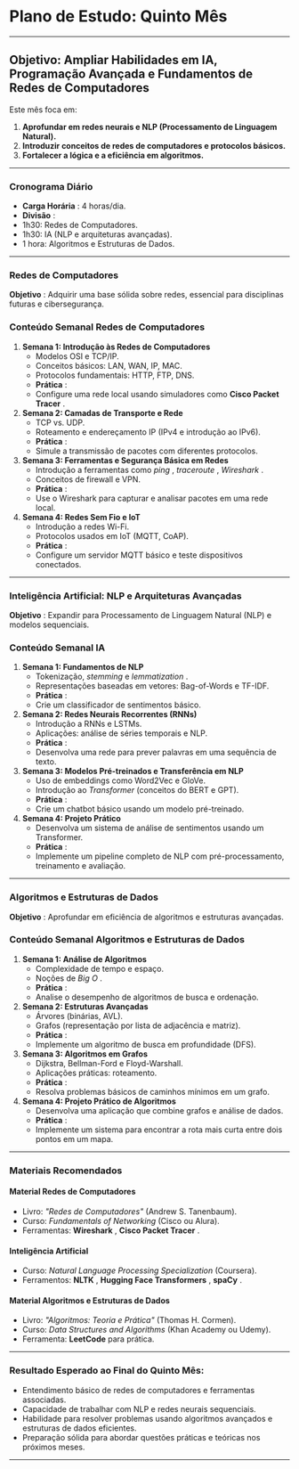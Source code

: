 
# **Plano de Estudo: Quinto Mês**

---

## **Objetivo: Ampliar Habilidades em IA, Programação Avançada e Fundamentos de Redes de Computadores**

Este mês foca em:

1. **Aprofundar em redes neurais e NLP (Processamento de Linguagem Natural).**
2. **Introduzir conceitos de redes de computadores e protocolos básicos.**
3. **Fortalecer a lógica e a eficiência em algoritmos.**

---

### **Cronograma Diário**

* **Carga Horária** : 4 horas/dia.
* **Divisão** :
* 1h30: Redes de Computadores.
* 1h30: IA (NLP e arquiteturas avançadas).
* 1 hora: Algoritmos e Estruturas de Dados.

---

### **Redes de Computadores**

 **Objetivo** : Adquirir uma base sólida sobre redes, essencial para disciplinas futuras e cibersegurança.

### **Conteúdo Semanal Redes de Computadores**

1. **Semana 1: Introdução às Redes de Computadores**
   * Modelos OSI e TCP/IP.
   * Conceitos básicos: LAN, WAN, IP, MAC.
   * Protocolos fundamentais: HTTP, FTP, DNS.
   * **Prática** :
   * Configure uma rede local usando simuladores como  **Cisco Packet Tracer** .
2. **Semana 2: Camadas de Transporte e Rede**
   * TCP vs. UDP.
   * Roteamento e endereçamento IP (IPv4 e introdução ao IPv6).
   * **Prática** :
   * Simule a transmissão de pacotes com diferentes protocolos.
3. **Semana 3: Ferramentas e Segurança Básica em Redes**
   * Introdução a ferramentas como  *ping* ,  *traceroute* ,  *Wireshark* .
   * Conceitos de firewall e VPN.
   * **Prática** :
   * Use o Wireshark para capturar e analisar pacotes em uma rede local.
4. **Semana 4: Redes Sem Fio e IoT**
   * Introdução a redes Wi-Fi.
   * Protocolos usados em IoT (MQTT, CoAP).
   * **Prática** :
   * Configure um servidor MQTT básico e teste dispositivos conectados.

---

### **Inteligência Artificial: NLP e Arquiteturas Avançadas**

 **Objetivo** : Expandir para Processamento de Linguagem Natural (NLP) e modelos sequenciais.

### **Conteúdo Semanal IA**

1. **Semana 1: Fundamentos de NLP**
   * Tokenização, *stemming* e  *lemmatization* .
   * Representações baseadas em vetores: Bag-of-Words e TF-IDF.
   * **Prática** :
   * Crie um classificador de sentimentos básico.
2. **Semana 2: Redes Neurais Recorrentes (RNNs)**
   * Introdução a RNNs e LSTMs.
   * Aplicações: análise de séries temporais e NLP.
   * **Prática** :
   * Desenvolva uma rede para prever palavras em uma sequência de texto.
3. **Semana 3: Modelos Pré-treinados e Transferência em NLP**
   * Uso de embeddings como Word2Vec e GloVe.
   * Introdução ao *Transformer* (conceitos do BERT e GPT).
   * **Prática** :
   * Crie um chatbot básico usando um modelo pré-treinado.
4. **Semana 4: Projeto Prático**
   * Desenvolva um sistema de análise de sentimentos usando um Transformer.
   * **Prática** :
   * Implemente um pipeline completo de NLP com pré-processamento, treinamento e avaliação.

---

### **Algoritmos e Estruturas de Dados**

 **Objetivo** : Aprofundar em eficiência de algoritmos e estruturas avançadas.

### **Conteúdo Semanal Algoritmos e Estruturas de Dados**

1. **Semana 1: Análise de Algoritmos**
   * Complexidade de tempo e espaço.
   * Noções de  *Big O* .
   * **Prática** :
   * Analise o desempenho de algoritmos de busca e ordenação.
2. **Semana 2: Estruturas Avançadas**
   * Árvores (binárias, AVL).
   * Grafos (representação por lista de adjacência e matriz).
   * **Prática** :
   * Implemente um algoritmo de busca em profundidade (DFS).
3. **Semana 3: Algoritmos em Grafos**
   * Dijkstra, Bellman-Ford e Floyd-Warshall.
   * Aplicações práticas: roteamento.
   * **Prática** :
   * Resolva problemas básicos de caminhos mínimos em um grafo.
4. **Semana 4: Projeto Prático de Algoritmos**
   * Desenvolva uma aplicação que combine grafos e análise de dados.
   * **Prática** :
   * Implemente um sistema para encontrar a rota mais curta entre dois pontos em um mapa.

---

### **Materiais Recomendados**

#### **Material Redes de Computadores**

* Livro: *"Redes de Computadores"* (Andrew S. Tanenbaum).
* Curso: *Fundamentals of Networking* (Cisco ou Alura).
* Ferramentas:  **Wireshark** ,  **Cisco Packet Tracer** .

#### **Inteligência Artificial**

* Curso: *Natural Language Processing Specialization* (Coursera).
* Ferramentos:  **NLTK** ,  **Hugging Face Transformers** ,  **spaCy** .

#### **Material Algoritmos e Estruturas de Dados**

* Livro: *"Algoritmos: Teoria e Prática"* (Thomas H. Cormen).
* Curso: *Data Structures and Algorithms* (Khan Academy ou Udemy).
* Ferramenta: **LeetCode** para prática.

---

### **Resultado Esperado ao Final do Quinto Mês:**

* Entendimento básico de redes de computadores e ferramentas associadas.
* Capacidade de trabalhar com NLP e redes neurais sequenciais.
* Habilidade para resolver problemas usando algoritmos avançados e estruturas de dados eficientes.
* Preparação sólida para abordar questões práticas e teóricas nos próximos meses.

---
